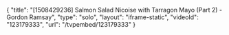 {
    "title": "[1508429236] Salmon Salad Nicoise with Tarragon Mayo (Part 2) - Gordon Ramsay",
    "type": "solo",
    "layout": "iframe-static",
    "videoId": "123179333",
    "url": "\/tvpembed\/123179333"
}